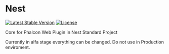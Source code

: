 Nest
====

[![Latest Stable Version](https://poser.pugx.org/nexik/nest-core/v/stable.png)](https://packagist.org/packages/nexik/nest-core)
[![License](https://poser.pugx.org/nexik/nest-core/license.png)](https://packagist.org/packages/nexik/nest-core)

Core for Phalcon Web Plugin in Nest Standard Project

Currently in alfa stage everything can be changed. Do not use in Production enviroment.
